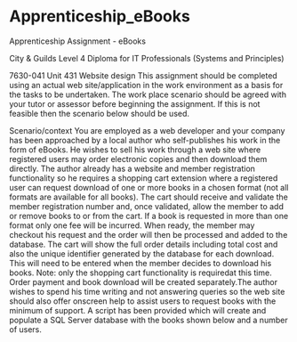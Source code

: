 # Apprenticeship_eBooks
Apprenticeship Assignment - eBooks


City & Guilds Level 4 Diploma for IT Professionals      (Systems and Principles) 

7630-041 Unit 431 
Website design This assignment should be completed using an actual web site/application in the work environment as a basis for the tasks to be undertaken. The work place scenario should be agreed with your tutor or assessor before beginning the assignment. If this is not feasible then the scenario below should be used.

Scenario/context
You are employed as a web developer and your company has been approached by a local author who self-publishes his work in the form of eBooks. He wishes to sell his work through a web site where registered users may order electronic copies and then download them directly. The author already has a website and member registration functionality so he requires a shopping cart extension where a registered user can request download of one or more books in a chosen format (not all formats are available for all books). The cart should receive and validate the member registration number and, once validated, allow the member to add or remove books to or from the cart. If a book is requested in more than one format only one fee will be incurred. When ready, the member may checkout his request and the order will then be processed and added to the database. The cart will show the full order details including total cost and also the unique identifier generated by the database for each download. This will need to be entered when the member decides to download his books. Note: only the shopping cart functionality is requiredat this time. Order payment and book download will be created separately.The author wishes to spend his time writing and not answering queries so the web site should also offer onscreen help to assist users to request books with the minimum of support. A script has been provided which will create and populate a SQL Server database with the books shown below and a number of users.

